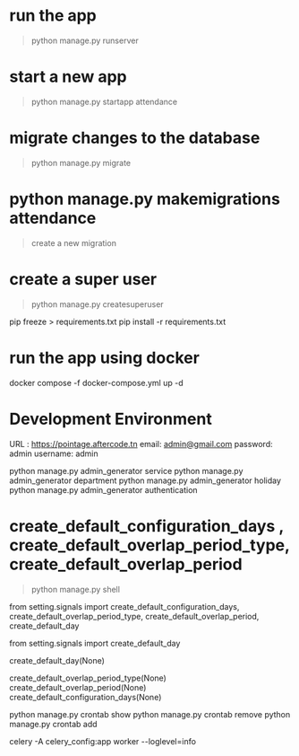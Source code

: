 # run the app

> python manage.py runserver

# start a new app

> python manage.py startapp attendance

# migrate changes to the database

> python manage.py migrate

# python manage.py makemigrations attendance

> create a new migration

# create a super user

> python manage.py createsuperuser

pip freeze > requirements.txt
pip install -r requirements.txt

# run the app using docker

docker compose -f docker-compose.yml up -d

# Development Environment

URL : https://pointage.aftercode.tn
email: admin@gmail.com
password: admin
username: admin

python manage.py admin_generator service
python manage.py admin_generator department
python manage.py admin_generator holiday
python manage.py admin_generator authentication

<!-- pour creation des valeus par defaut dans la BD -->

# create_default_configuration_days , create_default_overlap_period_type, create_default_overlap_period

> python manage.py shell

from setting.signals import create_default_configuration_days, create_default_overlap_period_type, create_default_overlap_period, create_default_day

from setting.signals import create_default_day

create_default_day(None)

create_default_overlap_period_type(None)
create_default_overlap_period(None)
create_default_configuration_days(None)

<!-- cron job -->

python manage.py crontab show
python manage.py crontab remove
python manage.py crontab add

<!-- celery -->

celery -A celery_config:app worker --loglevel=info
